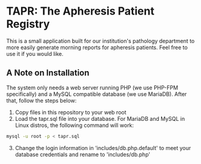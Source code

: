 # TAPR:  The Apheresis Patient Registry
This is a small application built for our institution's pathology department to more easily generate morning reports for apheresis patients.  Feel free to use it if you would like.

## A Note on Installation
The system only needs a web server running PHP (we use PHP-FPM specifically) and a MySQL compatible database (we use MariaDB).  After that, follow the steps below:

1. Copy files in this repository to your web root
2. Load the tapr.sql file into your database.  For MariaDB and MySQL in Linux distros, the following command will work:

  ```bash
  mysql -u root -p < tapr.sql
  ```

3. Change the login information in 'includes/db.php.default' to meet your database credentials and rename to 'includes/db.php'
